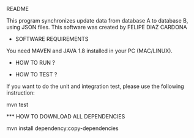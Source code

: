 README

This program synchronizes update data from database A to database B, using JSON files. This software was created by FELIPE DIAZ CARDONA

* SOFTWARE REQUIREMENTS

You need MAVEN and JAVA 1.8 installed in your PC (MAC/LINUX).

* HOW TO RUN ?


* HOW TO TEST ?

If you want to do the unit and integration test, please use the following instruction:

mvn test

*** HOW TO DOWNLOAD ALL DEPENDENCIES

mvn install dependency:copy-dependencies
